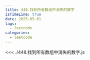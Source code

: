```yaml
---
title: 448.找到所有数组中消失的数字
isTimeLine: true
date: 2025-05-01
tags:
  - leetcode
categories:
  - leetcode
---
```


<<< ./448.找到所有数组中消失的数字.js

